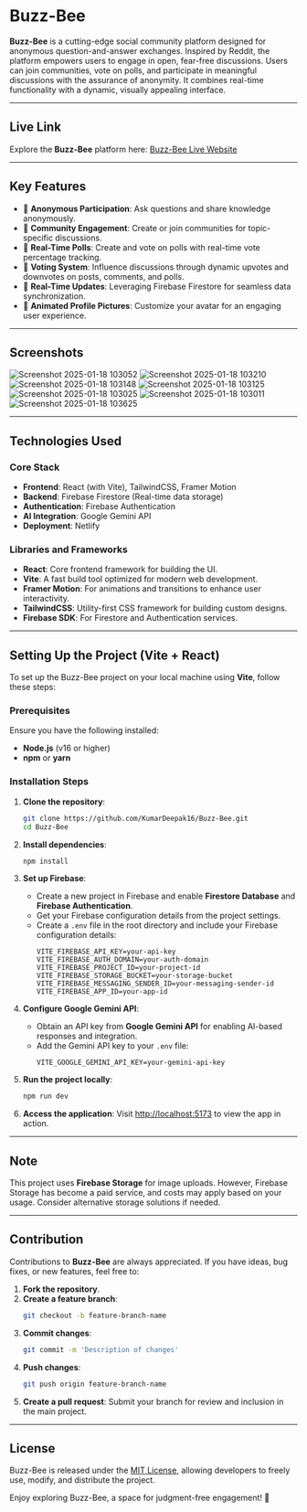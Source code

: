 # Buzz-Bee

**Buzz-Bee** is a cutting-edge social community platform designed for anonymous question-and-answer exchanges. Inspired by Reddit, the platform empowers users to engage in open, fear-free discussions. Users can join communities, vote on polls, and participate in meaningful discussions with the assurance of anonymity. It combines real-time functionality with a dynamic, visually appealing interface.

---

## Live Link

Explore the **Buzz-Bee** platform here: [Buzz-Bee Live Website](https://buzz-bee.netlify.app)

---

## Key Features

- 🐝 **Anonymous Participation**: Ask questions and share knowledge anonymously.
- 🐝 **Community Engagement**: Create or join communities for topic-specific discussions.
- 🐝 **Real-Time Polls**: Create and vote on polls with real-time vote percentage tracking.
- 🐝 **Voting System**: Influence discussions through dynamic upvotes and downvotes on posts, comments, and polls.
- 🐝 **Real-Time Updates**: Leveraging Firebase Firestore for seamless data synchronization.
- 🐝 **Animated Profile Pictures**: Customize your avatar for an engaging user experience.

---

## Screenshots


![Screenshot 2025-01-18 103052](https://github.com/user-attachments/assets/1255ac3e-be62-4c13-af29-9ce46f4e166f)
![Screenshot 2025-01-18 103210](https://github.com/user-attachments/assets/684c665d-5f45-4932-acd0-1b2458bca6d9)
![Screenshot 2025-01-18 103148](https://github.com/user-attachments/assets/1ccaa99c-9fda-479c-97c2-d915280f7a3d)
![Screenshot 2025-01-18 103125](https://github.com/user-attachments/assets/78eeddfc-9d16-499c-9738-931d7f279b03)
![Screenshot 2025-01-18 103025](https://github.com/user-attachments/assets/7d05997a-6256-4c8c-a184-7a1d41824312)
![Screenshot 2025-01-18 103011](https://github.com/user-attachments/assets/3d60a6bf-585f-4e6c-82ae-ceddaa6a55cf)
![Screenshot 2025-01-18 103625](https://github.com/user-attachments/assets/d92f0afa-965c-40d9-aa5e-7d20cb9336ee)



---

## Technologies Used

### **Core Stack**
- **Frontend**: React (with Vite), TailwindCSS, Framer Motion
- **Backend**: Firebase Firestore (Real-time data storage)
- **Authentication**: Firebase Authentication
- **AI Integration**: Google Gemini API
- **Deployment**: Netlify

### **Libraries and Frameworks**
- **React**: Core frontend framework for building the UI.
- **Vite**: A fast build tool optimized for modern web development.
- **Framer Motion**: For animations and transitions to enhance user interactivity.
- **TailwindCSS**: Utility-first CSS framework for building custom designs.
- **Firebase SDK**: For Firestore and Authentication services.

---

## Setting Up the Project (Vite + React)

To set up the Buzz-Bee project on your local machine using **Vite**, follow these steps:

### **Prerequisites**
Ensure you have the following installed:
- **Node.js** (v16 or higher)
- **npm** or **yarn**

### **Installation Steps**

1. **Clone the repository**:
   ```bash
   git clone https://github.com/KumarDeepak16/Buzz-Bee.git
   cd Buzz-Bee
   ```

2. **Install dependencies**:
   ```bash
   npm install
   ```

3. **Set up Firebase**:
   - Create a new project in Firebase and enable **Firestore Database** and **Firebase Authentication**.
   - Get your Firebase configuration details from the project settings.
   - Create a `.env` file in the root directory and include your Firebase configuration details:
     ```env
     VITE_FIREBASE_API_KEY=your-api-key
     VITE_FIREBASE_AUTH_DOMAIN=your-auth-domain
     VITE_FIREBASE_PROJECT_ID=your-project-id
     VITE_FIREBASE_STORAGE_BUCKET=your-storage-bucket
     VITE_FIREBASE_MESSAGING_SENDER_ID=your-messaging-sender-id
     VITE_FIREBASE_APP_ID=your-app-id
     ```

4. **Configure Google Gemini API**:
   - Obtain an API key from **Google Gemini API** for enabling AI-based responses and integration.
   - Add the Gemini API key to your `.env` file:
     ```env
     VITE_GOOGLE_GEMINI_API_KEY=your-gemini-api-key
     ```

5. **Run the project locally**:
   ```bash
   npm run dev
   ```

6. **Access the application**:
   Visit [http://localhost:5173](http://localhost:5173) to view the app in action.

---

## Note

This project uses **Firebase Storage** for image uploads. However, Firebase Storage has become a paid service, and costs may apply based on your usage. Consider alternative storage solutions if needed.

---

## Contribution

Contributions to **Buzz-Bee** are always appreciated. If you have ideas, bug fixes, or new features, feel free to:
1. **Fork the repository**.
2. **Create a feature branch**:
   ```bash
   git checkout -b feature-branch-name
   ```
3. **Commit changes**:
   ```bash
   git commit -m 'Description of changes'
   ```
4. **Push changes**:
   ```bash
   git push origin feature-branch-name
   ```
5. **Create a pull request**: Submit your branch for review and inclusion in the main project.

---

## License

Buzz-Bee is released under the [MIT License](LICENSE), allowing developers to freely use, modify, and distribute the project.

Enjoy exploring Buzz-Bee, a space for judgment-free engagement! 🚀
